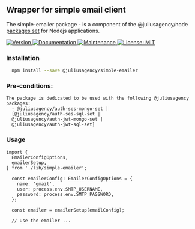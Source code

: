 ## Wrapper for simple email client

The simple-emailer package - is a component of the @juliusagency/node [packages set](https://github.com/JuliusAgency/node-packages-set) for Nodejs applications.  

<p>
  <a href="https://www.npmjs.com/package/@juliusagency/simple-emailer" target="_blank">
    <img alt="Version" src="https://img.shields.io/npm/v/@juliusagency/simple-emailer.svg">
  </a>
  <a href="https://github.com/JuliusAgency/simple-emailer#readme" target="_blank">
    <img alt="Documentation" src="https://img.shields.io/badge/documentation-yes-brightgreen.svg" />
  </a>
  <a href="https://github.com/JuliusAgency/simple-emailer/graphs/commit-activity" target="_blank">
    <img alt="Maintenance" src="https://img.shields.io/badge/Maintained%3F-yes-green.svg" />
  </a>
  <a href="https://github.com/JuliusAgency/simple-emailer/blob/master/LICENSE" target="_blank">
    <img alt="License: MIT" src="https://img.shields.io/badge/License-MIT-yellow.svg" />
  </a>
</p>

### Installation
```bash
  npm install --save @juliusagency/simple-emailer
```

### Pre-conditions:
```
The package is dedicated to be used with the following @juliusagency packages:
  - @juliusagency/auth-ses-mongo-set |
  [@juliusagency/auth-ses-sql-set |  
  @juliusagency/auth-jwt-mongo-set |  
  @juliusagency/auth-jwt-sql-set]
```

### Usage 
```
import {
  EmailerConfigOptions,
  emailerSetup,
} from './lib/simple-emailer';

  const emailerConfig: EmailerConfigOptions = {
    name: 'gmail',
    user: process.env.SMTP_USERNAME,
    password: process.env.SMTP_PASSWORD,
  };

  const emailer = emailerSetup(emailConfig);

  // Use the emailer ...
```
